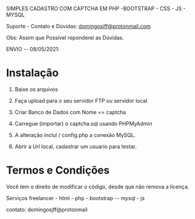 SIMPLES CADASTRO COM CAPTCHA EM PHP -BOOTSTRAP - CSS - JS - MYSQL


Suporte - Contato e Dúvidas: domingosjff@protonmail.com 

Obs: Assim que Possível reponderei as Dúvidas.

ENVIO -- 08/05/2021:


# Instalação

1. Baixe os arquivos

2. Faça upload para o seu servidor FTP ou servidor local

3. Criar Banco de Dados com Nome == captcha

4. Carregue (importar) o captcha.sql usando PHPMyAdmin

5. A alteração inclui / config.php a conexão MySQL.

6. Abrir a Url local, cadastrar um usuario para testar.


# Termos e Condições

Você tem o direito de modificar o código, desde que não remova a licença.

Serviços freelancer - html - php - bootstrap -- mysql - js

contato: domingosjff@protonmail
